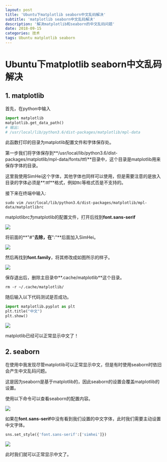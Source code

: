 ```yaml
---
layout: post
title: 'Ubuntu下matplotlib seaborn中文乱码解决'
subtitle: 'matplotlib seaborn中文乱码解决'
description: '解决matplotlib和seaborn的中文乱码问题'
date: 2018-09-15
categories: 技术
tags: Ubuntu matplotlib seaborn
---
```

# Ubuntu下matplotlib seaborn中文乱码解决

## 1. matplotlib

首先，在python中输入

~~~python
import matplotlib
matplotlib.get_data_path()
# 输出:
# /usr/local/lib/python3.6/dist-packages/matplotlib/mpl-data
~~~

此函数打印的目录为matplotlib配置文件和字体保存处。



第一步我们将字体保存到**/usr/local/lib/python3.6/dist-packages/matplotlib/mpl-data/fonts/ttf/**目录中，这个目录是matplotlib用来保存字体的目录。

这里我使用SimHei这个字体，其他字体也同样可以使用，但是需要注意的是放入目录的字体必须是**.ttf**格式，例如ttc等格式否是不支持的。



接下来在终端中输入:

~~~shel
sudo vim /usr/local/lib/python3.6/dist-packages/matplotlib/mpl-data/matplotlibrc
~~~

matplotlibrc为matplotlib的配置文件，打开后找到**font.sans-serif**

![](http://jupiterd-top-image.oss-cn-hangzhou.aliyuncs.com/18-12-3/99204336.jpg)

将前面的**"#"**去除，在**":"**后面加入SimHei。

![](http://jupiterd-top-image.oss-cn-hangzhou.aliyuncs.com/18-12-3/88334617.jpg)



然后再找到**font.family**，将其修改成如图所示的样子。

![](http://jupiterd-top-image.oss-cn-hangzhou.aliyuncs.com/18-12-3/23579134.jpg)



保存退出后，删除主目录中**.cache/matplotlib**这个目录。

~~~shell
rm -r ~/.cache/matplotlib/
~~~

随后输入以下代码测试是否成功。

~~~python
import matplotlib.pyplot as plt
plt.title("中文")
plt.show()
~~~

![](http://jupiterd-top-image.oss-cn-hangzhou.aliyuncs.com/18-12-3/24402577.jpg)

matplotlib已经可以正常显示中文了！



## 2. seaborn

在使用中我发现尽管matplotlib可以正常显示中文，但是有时使用seaborn时依旧会产生中文乱码问题。

这是因为seaborn是基于matplotlib的，因此seaborn的设置会覆盖matplotlib的设置。

使用以下命令可以查看seaborn的配置内容。

![](http://jupiterd-top-image.oss-cn-hangzhou.aliyuncs.com/18-12-3/85123454.jpg)

如果在**font.sans-serif**中没有看到我们设置的中文字体，此时我们需要主动设置中文字体。

~~~python
sns.set_style({'font.sans-serif':['simhei']})
~~~

![](http://jupiterd-top-image.oss-cn-hangzhou.aliyuncs.com/18-12-3/25013492.jpg)



此时我们就可以正常显示中文了。